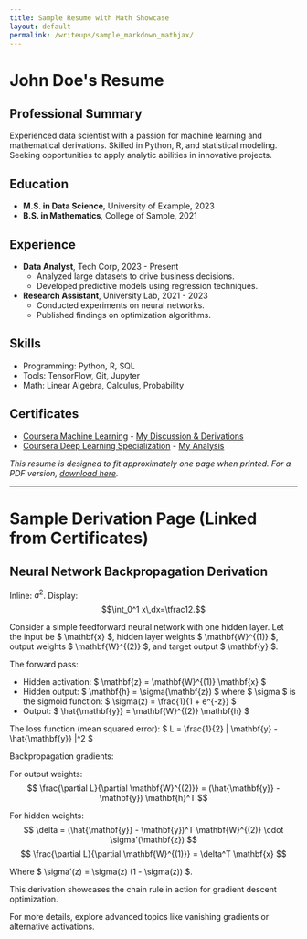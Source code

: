 ```yaml
---
title: Sample Resume with Math Showcase
layout: default
permalink: /writeups/sample_markdown_mathjax/
---
```


# John Doe's Resume

## Professional Summary
Experienced data scientist with a passion for machine learning and mathematical derivations. Skilled in Python, R, and statistical modeling. Seeking opportunities to apply analytic abilities in innovative projects.

## Education
- **M.S. in Data Science**, University of Example, 2023
- **B.S. in Mathematics**, College of Sample, 2021

## Experience
- **Data Analyst**, Tech Corp, 2023 - Present
  - Analyzed large datasets to drive business decisions.
  - Developed predictive models using regression techniques.
- **Research Assistant**, University Lab, 2021 - 2023
  - Conducted experiments on neural networks.
  - Published findings on optimization algorithms.

## Skills
- Programming: Python, R, SQL
- Tools: TensorFlow, Git, Jupyter
- Math: Linear Algebra, Calculus, Probability

## Certificates
- [Coursera Machine Learning](https://www.coursera.org/account/accomplishments/verify/EXAMPLE123) - [My Discussion & Derivations](/derivations/machine-learning-math)
- [Coursera Deep Learning Specialization](https://www.coursera.org/account/accomplishments/specialization/EXAMPLE456) - [My Analysis](/derivations/neural-net-derivations)

*This resume is designed to fit approximately one page when printed. For a PDF version, [download here](/assets/resume.pdf).*

---

# Sample Derivation Page (Linked from Certificates)

## Neural Network Backpropagation Derivation

Inline: $a^2$. Display: $$\int_0^1 x\,dx=\tfrac12.$$

Consider a simple feedforward neural network with one hidden layer. Let the input be $ \mathbf{x} $, hidden layer weights $ \mathbf{W}^{(1)} $, output weights $ \mathbf{W}^{(2)} $, and target output $ \mathbf{y} $.

The forward pass:
- Hidden activation: $ \mathbf{z} = \mathbf{W}^{(1)} \mathbf{x} $
- Hidden output: $ \mathbf{h} = \sigma(\mathbf{z}) $ where $ \sigma $ is the sigmoid function: $ \sigma(z) = \frac{1}{1 + e^{-z}} $
- Output: $ \hat{\mathbf{y}} = \mathbf{W}^{(2)} \mathbf{h} $

The loss function (mean squared error): $ L = \frac{1}{2} \| \mathbf{y} - \hat{\mathbf{y}} \|^2 $

Backpropagation gradients:

For output weights:
$$ \frac{\partial L}{\partial \mathbf{W}^{(2)}} = (\hat{\mathbf{y}} - \mathbf{y}) \mathbf{h}^T $$

For hidden weights:
$$ \delta = (\hat{\mathbf{y}} - \mathbf{y})^T \mathbf{W}^{(2)} \cdot \sigma'(\mathbf{z}) $$
$$ \frac{\partial L}{\partial \mathbf{W}^{(1)}} = \delta^T \mathbf{x} $$

Where $ \sigma'(z) = \sigma(z) (1 - \sigma(z)) $.

This derivation showcases the chain rule in action for gradient descent optimization.

For more details, explore advanced topics like vanishing gradients or alternative activations.
